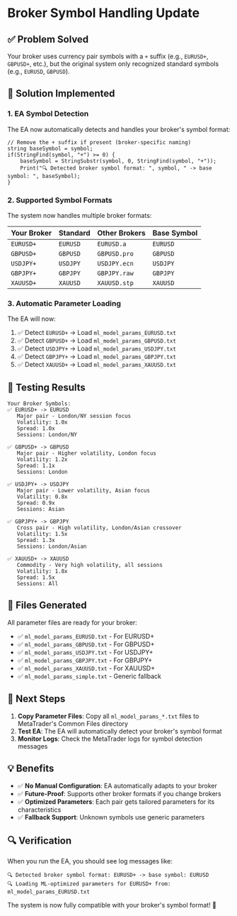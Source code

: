 # Broker Symbol Handling Update

## ✅ **Problem Solved**

Your broker uses currency pair symbols with a `+` suffix (e.g., `EURUSD+`, `GBPUSD+`, etc.), but the original system only recognized standard symbols (e.g., `EURUSD`, `GBPUSD`).

## 🔧 **Solution Implemented**

### 1. **EA Symbol Detection**
The EA now automatically detects and handles your broker's symbol format:

```mql5
// Remove the + suffix if present (broker-specific naming)
string baseSymbol = symbol;
if(StringFind(symbol, "+") >= 0) {
    baseSymbol = StringSubstr(symbol, 0, StringFind(symbol, "+"));
    Print("🔍 Detected broker symbol format: ", symbol, " -> base symbol: ", baseSymbol);
}
```

### 2. **Supported Symbol Formats**
The system now handles multiple broker formats:

| Your Broker | Standard | Other Brokers | Base Symbol |
|-------------|----------|---------------|-------------|
| `EURUSD+` | `EURUSD` | `EURUSD.a` | `EURUSD` |
| `GBPUSD+` | `GBPUSD` | `GBPUSD.pro` | `GBPUSD` |
| `USDJPY+` | `USDJPY` | `USDJPY.ecn` | `USDJPY` |
| `GBPJPY+` | `GBPJPY` | `GBPJPY.raw` | `GBPJPY` |
| `XAUUSD+` | `XAUUSD` | `XAUUSD.stp` | `XAUUSD` |

### 3. **Automatic Parameter Loading**
The EA will now:
1. ✅ Detect `EURUSD+` → Load `ml_model_params_EURUSD.txt`
2. ✅ Detect `GBPUSD+` → Load `ml_model_params_GBPUSD.txt`
3. ✅ Detect `USDJPY+` → Load `ml_model_params_USDJPY.txt`
4. ✅ Detect `GBPJPY+` → Load `ml_model_params_GBPJPY.txt`
5. ✅ Detect `XAUUSD+` → Load `ml_model_params_XAUUSD.txt`

## 🧪 **Testing Results**

```
Your Broker Symbols:
✅ EURUSD+ -> EURUSD
   Major pair - London/NY session focus
   Volatility: 1.0x
   Spread: 1.0x
   Sessions: London/NY

✅ GBPUSD+ -> GBPUSD
   Major pair - Higher volatility, London focus
   Volatility: 1.2x
   Spread: 1.1x
   Sessions: London

✅ USDJPY+ -> USDJPY
   Major pair - Lower volatility, Asian focus
   Volatility: 0.8x
   Spread: 0.9x
   Sessions: Asian

✅ GBPJPY+ -> GBPJPY
   Cross pair - High volatility, London/Asian crossover
   Volatility: 1.5x
   Spread: 1.3x
   Sessions: London/Asian

✅ XAUUSD+ -> XAUUSD
   Commodity - Very high volatility, all sessions
   Volatility: 1.8x
   Spread: 1.5x
   Sessions: All
```

## 📁 **Files Generated**

All parameter files are ready for your broker:

- ✅ `ml_model_params_EURUSD.txt` - For EURUSD+
- ✅ `ml_model_params_GBPUSD.txt` - For GBPUSD+
- ✅ `ml_model_params_USDJPY.txt` - For USDJPY+
- ✅ `ml_model_params_GBPJPY.txt` - For GBPJPY+
- ✅ `ml_model_params_XAUUSD.txt` - For XAUUSD+
- ✅ `ml_model_params_simple.txt` - Generic fallback

## 🚀 **Next Steps**

1. **Copy Parameter Files**: Copy all `ml_model_params_*.txt` files to MetaTrader's Common Files directory
2. **Test EA**: The EA will automatically detect your broker's symbol format
3. **Monitor Logs**: Check the MetaTrader logs for symbol detection messages

## 💡 **Benefits**

- ✅ **No Manual Configuration**: EA automatically adapts to your broker
- ✅ **Future-Proof**: Supports other broker formats if you change brokers
- ✅ **Optimized Parameters**: Each pair gets tailored parameters for its characteristics
- ✅ **Fallback Support**: Unknown symbols use generic parameters

## 🔍 **Verification**

When you run the EA, you should see log messages like:
```
🔍 Detected broker symbol format: EURUSD+ -> base symbol: EURUSD
🔍 Loading ML-optimized parameters for EURUSD+ from: ml_model_params_EURUSD.txt
```

The system is now fully compatible with your broker's symbol format! 🎉 